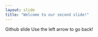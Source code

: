```yaml
---
layout: slide
title: "Welcome to our second slide!"
---
```

Github slide
Use the left arrow to go back!

